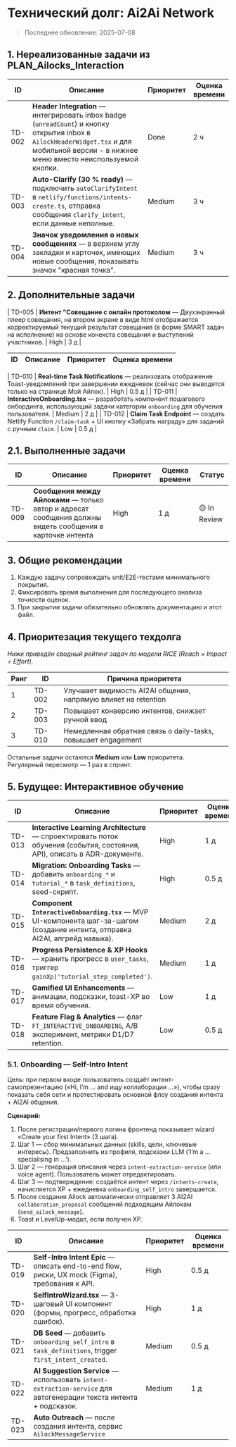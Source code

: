 # Технический долг: Ai2Ai Network

> Последнее обновление: 2025-07-08

## 1. Нереализованные задачи из **PLAN_Ailocks_Interaction**

| ID | Описание | Приоритет | Оценка времени |
|---|---|---|---|
| TD-002 | **Header Integration** — интегрировать inbox badge (`unreadCount`) и кнопку открытия inbox в `AilockHeaderWidget.tsx` и для мобильной версии - в нижнее меню вместо неиспользуемой кнопки. | Done | 2 ч |
| TD-003 | **Auto-Clarify (30 % ready)** — подключить `autoClarifyIntent` в `netlify/functions/intents-create.ts`, отправка сообщения `clarify_intent`, если данные неполные. | Medium | 3 ч |
| TD-004 | **Значок уведомления о новых сообщениях** — в верхнем углу закладки и карточек, имеющих новые сообщения, показывать значок "красная точка". | Medium | 3 ч |

## 2. Дополнительные задачи
| TD-005 | **Интент "Совещание с онлайн протоколом** — Двухэкранный плеер совещания, на втором экране в виде html отображается корректируемый текущий результат совещания (в форме SMART задач на исполнение) на основе конекста совещания и выступений участников. | High | 3 д |


| ID | Описание | Приоритет | Оценка времени |
|---|---|---|---|

| TD-010 | **Real-time Task Notifications** — реализовать отображение Toast-уведомлений при завершении ежедневок (сейчас они выводятся только на странице Мой Айлок). | High | 0.5 д |
| TD-011 | **InteractiveOnboarding.tsx** — разработать компонент пошагового онбординга, использующий задачи категории `onboarding` для обучения пользователя. | Medium | 2 д |
| TD-012 | **Claim Task Endpoint** — создать Netlify Function `/claim-task` + UI кнопку «Забрать награду» для заданий с ручным `claim`. | Low | 0.5 д |

## 2.1. Выполненные задачи

| ID | Описание | Приоритет | Оценка времени | Статус |
|---|---|---|---|---|
| TD-009 | **Сообщения между Айлоками** — только автор и адресат сообщения должны видеть сообщения в карточке интента | High | 1 д | 🟡 In Review |

## 3. Общие рекомендации
1. Каждую задачу сопровождать unit/E2E-тестами минимального покрытия.
2. Фиксировать время выполнения для последующего анализа точности оценок.
3. При закрытии задачи обязательно обновлять документацию и этот файл. 

## 4. Приоритезация текущего техдолга

_Ниже приведён сводный рейтинг задач по модели RICE (Reach × Impact ÷ Effort)._  

| Ранг | ID | Причина приоритета |
|---|---|---|
| 1 | TD-002 | Улучшает видимость AI2AI общения, напрямую влияет на retention |
| 2 | TD-003 | Повышает конверсию интентов, снижает ручной ввод |
| 3 | TD-010 | Немедленная обратная связь о daily-tasks, повышает engagement |

Остальные задачи остаются **Medium** или **Low** приоритета.  
Регулярный пересмотр ― 1 раз в спринт.

## 5. Будущее: Интерактивное обучение

| ID | Описание | Приоритет | Оценка времени |
|---|---|---|---|
| TD-013 | **Interactive Learning Architecture** — спроектировать поток обучения (события, состояния, API), описать в ADR-документе. | High | 1 д |
| TD-014 | **Migration: Onboarding Tasks** — добавить `onboarding_*` и `tutorial_*` в `task_definitions`, seed-скрипт. | High | 0.5 д |
| TD-015 | **Component `InteractiveOnboarding.tsx`** — MVP UI-компонента шаг-за-шагом (создание интента, отправка AI2AI, апгрейд навыка). | Medium | 2 д |
| TD-016 | **Progress Persistence & XP Hooks** — хранить прогресс в `user_tasks`, триггер `gainXp('tutorial_step_completed')`. | Medium | 1 д |
| TD-017 | **Gamified UI Enhancements** — анимации, подсказки, toast-XP во время обучения. | Low | 1 д |
| TD-018 | **Feature Flag & Analytics** — флаг `FT_INTERACTIVE_ONBOARDING`, A/B эксперимент, метрики D1/D7 retention. | Low | 0.5 д | 

### 5.1. Onboarding — Self-Intro Intent
Цель: при первом входе пользователь создаёт интент-самопрезентацию («Hi, I’m … and ищу коллаборации …»), чтобы сразу показать себя сети и протестировать основной флоу создания интента + AI2AI общения.

**Сценарий:**
1. После регистрации/первого логина фронтенд показывает wizard «Create your first Intent» (3 шага).
2. Шаг 1 — сбор минимальных данных (skills, цели, ключевые интересы). Предзаполнить из профиля, подсказки LLM (‘I’m a … specialising in …’).
3. Шаг 2 — генерация описания через `intent-extraction-service` (или voice agent). Пользователь может отредактировать.
4. Шаг 3 — подтверждение: создаётся интент через `/intents-create`, начисляется XP + ежедневка `onboarding_self_intro` завершается.
5. После создания Ailock автоматически отправляет 3 AI2AI `collaboration_proposal` сообщений подходящим Айлокам (`send_ailock_message`).
6. Toast и LevelUp-модал, если получен XP.

| ID | Описание | Приоритет | Оценка времени |
|---|---|---|---|
| TD-019 | **Self-Intro Intent Epic** — описать end-to-end flow, риски, UX mock (Figma), требования к API. | High | 0.5 д |
| TD-020 | **SelfIntroWizard.tsx** — 3-шаговый UI компонент (формы, прогресс, обработка ошибок). | High | 1 д |
| TD-021 | **DB Seed** — добавить `onboarding_self_intro` в `task_definitions`, trigger `first_intent_created`. | Medium | 0.5 д |
| TD-022 | **AI Suggestion Service** — использовать `intent-extraction-service` для автогенерации текста интента + подсказок. | Medium | 1 д |
| TD-023 | **Auto Outreach** — после создания интента, сервис `AilockMessageService`